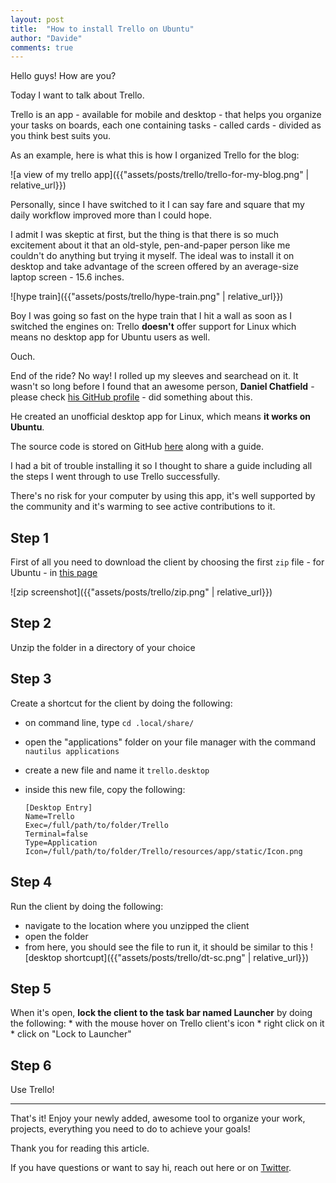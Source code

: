 ```yaml
---
layout: post
title:  "How to install Trello on Ubuntu"
author: "Davide"
comments: true
---
```


Hello guys! How are you?

Today I want to talk about Trello.

Trello is an app - available for mobile and desktop - that helps you organize your tasks on boards, each one containing tasks  - called cards - divided as you think best suits you. 

As an example, here is what this is how I organized Trello for the blog:

![a view of my trello app]({{"assets/posts/trello/trello-for-my-blog.png" | relative_url}})

Personally, since I have switched to it I can say fare and square that my daily workflow improved more than I could hope.

I admit I was skeptic at first, but the thing is that there is so much excitement about it that an old-style, pen-and-paper person like me couldn't do anything but trying it myself. The ideal was to install it on desktop and take advantage of the screen offered by an average-size laptop screen - 15.6 inches. 

![hype train]({{"assets/posts/trello/hype-train.png" | relative_url}})

Boy I was going so fast on the hype train that I hit a wall as soon as I switched the engines on: Trello **doesn't** offer support for Linux which means no desktop app for Ubuntu users as well. 

Ouch. 

End of the ride? No way! I rolled up my sleeves and searchead on it. It wasn't so long before I found that an awesome person, **Daniel Chatfield** - please check [his GitHub profile](https://github.com/danielchatfield) - did something about this.

He created an unofficial desktop app for Linux, which means **it works on Ubuntu**.

The source code is stored on GitHub [here](https://github.com/danielchatfield/trello-desktop) along with a guide.

I had a bit of trouble installing it so I thought to share a guide including all the steps I went through to use Trello successfully.

There's no risk for your computer by using this app, it's well supported by the community and it's warming to see active contributions to it.

## Step 1
First of all you need to download the client by choosing the first `zip` file - for Ubuntu - in [this page](https://github.com/danielchatfield/trello-desktop/releases/tag/v0.1.9)

![zip screenshot]({{"assets/posts/trello/zip.png" | relative_url}})


## Step 2
Unzip the folder in a directory of your choice


## Step 3
Create a shortcut for the client by doing the following:

* on command line, type 
`cd .local/share/`

* open the "applications" folder on your file manager with the command 
  `nautilus applications`

* create a new file and name it `trello.desktop`

* inside this new file, copy the following:

   ```
   [Desktop Entry]
   Name=Trello
   Exec=/full/path/to/folder/Trello
   Terminal=false
   Type=Application
   Icon=/full/path/to/folder/Trello/resources/app/static/Icon.png
   ```


## Step 4
Run the client by doing the following:
  * navigate to the location where you unzipped the client
  * open the folder
  * from here, you should see the file to run it, it should be similar to this 
  ![desktop shortcupt]({{"assets/posts/trello/dt-sc.png" | relative_url}})


## Step 5
When it's open, **lock the client to the task bar named Launcher** by doing the following:
     * with the mouse hover on Trello client's icon
     * right click on it
     * click on "Lock to Launcher"

## Step 6
Use Trello!

***

That's it! Enjoy your newly added, awesome tool to organize your work, projects, everything you need to do to achieve your goals! 

    
Thank you for reading this article.

If you have questions or want to say hi, reach out here or on [Twitter](https://twitter.com/davideiaiunese).